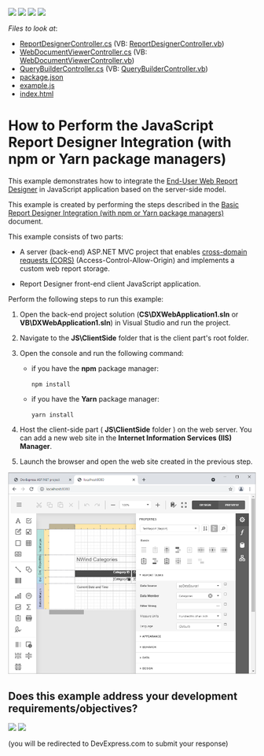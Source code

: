 <!-- default badges list -->
![](https://img.shields.io/endpoint?url=https://codecentral.devexpress.com/api/v1/VersionRange/229977479/20.2.2%2B)
[![](https://img.shields.io/badge/Open_in_DevExpress_Support_Center-FF7200?style=flat-square&logo=DevExpress&logoColor=white)](https://supportcenter.devexpress.com/ticket/details/T848275)
[![](https://img.shields.io/badge/📖_How_to_use_DevExpress_Examples-e9f6fc?style=flat-square)](https://docs.devexpress.com/GeneralInformation/403183)
[![](https://img.shields.io/badge/💬_Leave_Feedback-feecdd?style=flat-square)](#does-this-example-address-your-development-requirementsobjectives)
<!-- default badges end -->
<!-- default file list -->
*Files to look at*:
* [ReportDesignerController.cs](./CS/DXWebApplication1/Controllers/ReportDesignerController.cs) (VB: [ReportDesignerController.vb](./VB/DXWebApplication1/Controllers/ReportDesignerController.vb))
* [WebDocumentViewerController.cs](./CS/DXWebApplication1/Controllers/WebDocumentViewerController.cs) (VB: [WebDocumentViewerController.vb](./VB/DXWebApplication1/Controllers/WebDocumentViewerController.vb))
* [QueryBuilderController.cs](./CS/DXWebApplication1/Controllers/QueryBuilderController.cs) (VB: [QueryBuilderController.vb](./VB/DXWebApplication1/Controllers/QueryBuilderController.vb))
* [package.json](./JS/ClientSide/package.json)
* [example.js](./JS/ClientSide/example.js)
* [index.html](./JS/ClientSide/index.html)
<!-- default file list end -->

# How to Perform the JavaScript Report Designer Integration (with npm or Yarn package managers)

This example demonstrates how to integrate the [End-User Web Report Designer](https://docs.devexpress.com/XtraReports/17103) in JavaScript application based on the server-side model.

This example is created by performing the steps described in the [Basic Report Designer Integration (with npm or Yarn package managers)](https://docs.devexpress.com/XtraReports/401256) document.

This example consists of two parts: 

- A server (back-end) ASP.NET MVC project that enables [cross-domain requests (CORS)](https://developer.mozilla.org/en-US/docs/Web/HTTP/CORS) (Access-Control-Allow-Origin) and implements a custom web report storage.

- Report Designer front-end client JavaScript application.

Perform the following steps to run this example:

1. Open the back-end project solution (**CS\DXWebApplication1.sln** or **VB\DXWebApplication1.sln**) in Visual Studio and run the project.
2. Navigate to the **JS\ClientSide** folder that is the client part's root folder.
3. Open the console and run the following command:
    - if you have the **npm** package manager:

        ```npm install```
    - if you have the **Yarn** package manager:
        
        ```yarn install```    

4. Host the client-side part ( **JS\ClientSide** folder ) on the web server. You can add a new web site in the **Internet Information Services (IIS) Manager**.
5. Launch the browser and open the web site created in the previous step.

![](images/screenshot.png)
<!-- feedback -->
## Does this example address your development requirements/objectives?

[<img src="https://www.devexpress.com/support/examples/i/yes-button.svg"/>](https://www.devexpress.com/support/examples/survey.xml?utm_source=github&utm_campaign=reporting-basic-designer-javascript-integration&~~~was_helpful=yes) [<img src="https://www.devexpress.com/support/examples/i/no-button.svg"/>](https://www.devexpress.com/support/examples/survey.xml?utm_source=github&utm_campaign=reporting-basic-designer-javascript-integration&~~~was_helpful=no)

(you will be redirected to DevExpress.com to submit your response)
<!-- feedback end -->
